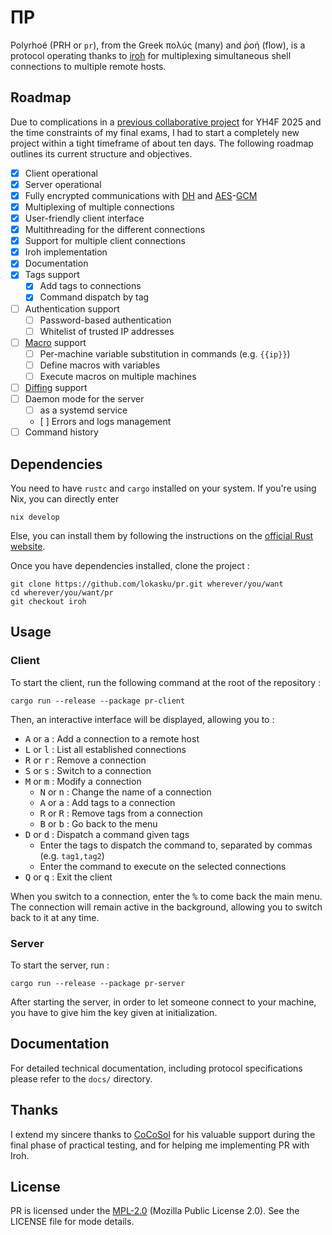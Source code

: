 # ΠP

Polyrhoé (PRH or `pr`), from the Greek πολύς (many) and ῥοή (flow), is a protocol operating thanks to [iroh](https://www.iroh.computer/) for multiplexing simultaneous shell connections to multiple remote hosts.

## Roadmap
Due to complications in a [previous collaborative project](https://github.com/lokasku/misc/tree/main/lys) for YH4F 2025 and the time constraints of my final exams, I had to start a completely new project within a tight timeframe of about ten days. The following roadmap outlines its current structure and objectives.

- [x] Client operational
- [x] Server operational
- [x] Fully encrypted communications with [DH](https://en.wikipedia.org/wiki/Diffie–Hellman_key_exchange) and [AES](https://fr.wikipedia.org/wiki/Advanced_Encryption_Standard)-[GCM](https://en.wikipedia.org/wiki/Galois/Counter_Mode)
- [x] Multiplexing of multiple connections
- [x] User-friendly client interface
- [x] Multithreading for the different connections
- [x] Support for multiple client connections
- [x] Iroh implementation
- [x] Documentation
- [x] Tags support
    - [x] Add tags to connections
    - [x] Command dispatch by tag
- [ ] Authentication support
    - [ ] Password-based authentication
    - [ ] Whitelist of trusted IP addresses
- [ ] [Macro](https://en.wikipedia.org/wiki/Macro_(computer_science)) support
    - [ ] Per-machine variable substitution in commands (e.g. `{{ip}}`)
    - [ ] Define macros with variables
    - [ ] Execute macros on multiple machines
- [ ] [Diffing](https://en.wikipedia.org/wiki/Diff) support
- [ ] Daemon mode for the server
    - [ ] as a systemd service
    - [ ] Errors and logs management
- [ ] Command history

## Dependencies
You need to have `rustc` and `cargo` installed on your system. If you're using Nix, you can directly enter
```
nix develop
```
Else, you can install them by following the instructions on the [official Rust website](https://www.rust-lang.org/tools/install).

Once you have dependencies installed, clone the project :
```shell
git clone https://github.com/lokasku/pr.git wherever/you/want
cd wherever/you/want/pr
git checkout iroh
```

## Usage
### Client
To start the client, run the following command at the root of the repository :
```shell
cargo run --release --package pr-client
```

Then, an interactive interface will be displayed, allowing you to :
- <kbd>A</kbd> or <kbd>a</kbd> : Add a connection to a remote host
- <kbd>L</kbd> or <kbd>l</kbd> : List all established connections
- <kbd>R</kbd> or <kbd>r</kbd> : Remove a connection
- <kbd>S</kbd> or <kbd>s</kbd> : Switch to a connection
- <kbd>M</kbd> or <kbd>m</kbd> : Modify a connection
    * <kbd>N</kbd> or <kbd>n</kbd> : Change the name of a connection
    * <kbd>A</kbd> or <kbd>a</kbd> : Add tags to a connection
    * <kbd>R</kbd> or <kbd>R</kbd> : Remove tags from a connection
    * <kbd>B</kbd> or <kbd>b</kbd> : Go back to the menu
- <kbd>D</kbd> or <kbd>d</kbd> : Dispatch a command given tags
    * Enter the tags to dispatch the command to, separated by commas (e.g. `tag1,tag2`)
    * Enter the command to execute on the selected connections
- <kbd>Q</kbd> or <kbd>q</kbd> : Exit the client

When you switch to a connection, enter the <kbd>%</kbd> to come back the main menu. The connection will remain active in the background, allowing you to switch back to it at any time.

### Server
To start the server, run :
```shell
cargo run --release --package pr-server
```
After starting the server, in order to let someone connect to your machine, you have to give him the key given at initialization.

## Documentation
For detailed technical documentation, including protocol specifications please refer to the `docs/` directory.

## Thanks
I extend my sincere thanks to [CoCoSol](https://github.com/CoCoSol007) for his valuable support during the final phase of practical testing, and for helping me implementing PR with Iroh.

## License
PR is licensed under the [MPL-2.0](https://www.mozilla.org/en-US/MPL/2.0/) (Mozilla Public License 2.0). See the LICENSE file for mode details.
